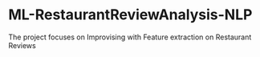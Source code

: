 # ML-RestaurantReviewAnalysis-NLP
The project focuses on Improvising with Feature extraction on Restaurant Reviews
